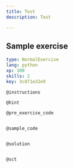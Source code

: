 ```yaml
---
title: Test
description: Test

---
```

## Sample exercise

```yaml
type: NormalExercise
lang: python
xp: 100
skills: 2
key: 3c871e32e9
```


`@instructions`

`@hint`

`@pre_exercise_code`
```{python}

```

`@sample_code`
```{python}

```

`@solution`
```{python}

```

`@sct`
```{python}

```
